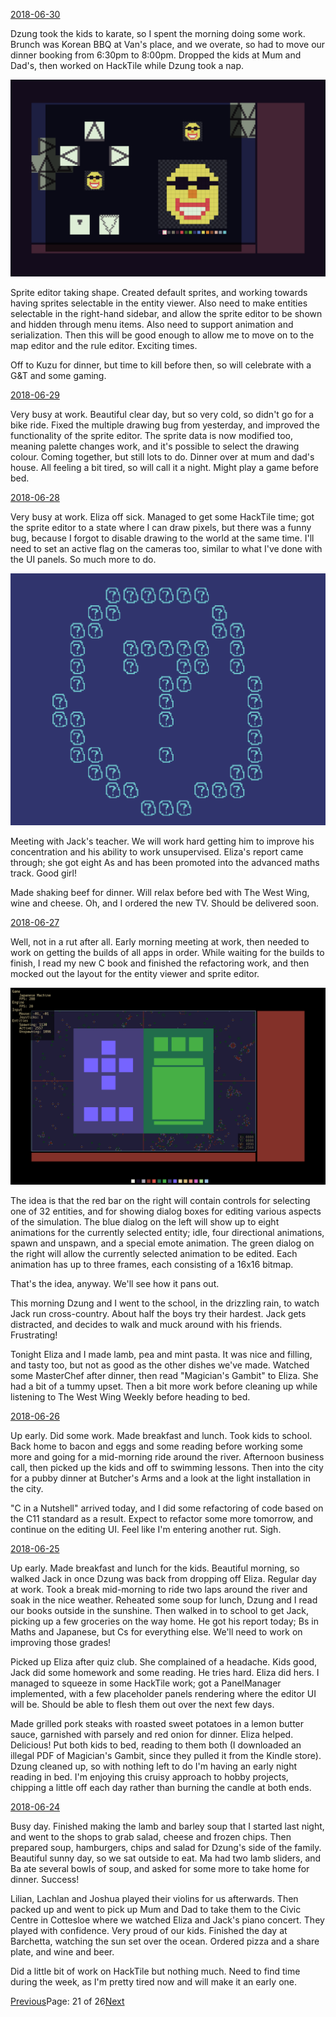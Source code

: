 [2018-06-30](/diary/2018/06/30.md)

Dzung took the kids to karate, so I spent the morning doing some work. Brunch was Korean BBQ at Van's place, and we overate, so had to move our dinner booking from 6:30pm to 8:00pm. Dropped the kids at Mum and Dad's, then worked on HackTile while Dzung took a nap.

![Sprite Editor](/diary/assets/sprite_editor.png)

Sprite editor taking shape. Created default sprites, and working towards having sprites selectable in the entity viewer. Also need to make entities selectable in the right-hand sidebar, and allow the sprite editor to be shown and hidden through menu items. Also need to support animation and serialization. Then this will be good enough to allow me to move on to the map editor and the rule editor. Exciting times.

Off to Kuzu for dinner, but time to kill before then, so will celebrate with a G&T and some gaming.

[2018-06-29](/diary/2018/06/29.md)

Very busy at work. Beautiful clear day, but so very cold, so didn't go for a bike ride. Fixed the multiple drawing bug from yesterday, and improved the functionality of the sprite editor. The sprite data is now modified too, meaning palette changes work, and it's possible to select the drawing colour. Coming together, but still lots to do. Dinner over at mum and dad's house. All feeling a bit tired, so will call it a night. Might play a game before bed.

[2018-06-28](/diary/2018/06/28.md)

Very busy at work. Eliza off sick. Managed to get some HackTile time; got the sprite editor to a state where I can draw pixels, but there was a funny bug, because I forgot to disable drawing to the world at the same time. I'll need to set an active flag on the cameras too, similar to what I've done with the UI panels. So much more to do.

![Bug](/diary/assets/bug.png)

Meeting with Jack's teacher. We will work hard getting him to improve his concentration and his ability to work unsupervised. Eliza's report came through; she got eight As and has been promoted into the advanced maths track. Good girl!

Made shaking beef for dinner. Will relax before bed with The West Wing, wine and cheese. Oh, and I ordered the new TV. Should be delivered soon.

[2018-06-27](/diary/2018/06/27.md)

Well, not in a rut after all. Early morning meeting at work, then needed to work on getting the builds of all apps in order. While waiting for the builds to finish, I read my new C book and finished the refactoring work, and then mocked out the layout for the entity viewer and sprite editor.

![Mock UI](/diary/assets/mock_ui.png)

The idea is that the red bar on the right will contain controls for selecting one of 32 entities, and for showing dialog boxes for editing various aspects of the simulation. The blue dialog on the left will show up to eight animations for the currently selected entity; idle, four directional animations, spawn and unspawn, and a special emote animation. The green dialog on the right will allow the currently selected animation to be edited. Each animation has up to three frames, each consisting of a 16x16 bitmap.

That's the idea, anyway. We'll see how it pans out.

This morning Dzung and I went to the school, in the drizzling rain, to watch Jack run cross-country. About half the boys try their hardest. Jack gets distracted, and decides to walk and muck around with his friends. Frustrating!

Tonight Eliza and I made lamb, pea and mint pasta. It was nice and filling, and tasty too, but not as good as the other dishes we've made. Watched some MasterChef after dinner, then read "Magician's Gambit" to Eliza. She had a bit of a tummy upset. Then a bit more work before cleaning up while listening to The West Wing Weekly before heading to bed.

[2018-06-26](/diary/2018/06/26.md)

Up early. Did some work. Made breakfast and lunch. Took kids to school. Back home to bacon and eggs and some reading before working some more and going for a mid-morning ride around the river. Afternoon business call, then picked up the kids and off to swimming lessons. Then into the city for a pubby dinner at Butcher's Arms and a look at the light installation in the city.

"C in a Nutshell" arrived today, and I did some refactoring of code based on the C11 standard as a result. Expect to refactor some more tomorrow, and continue on the editing UI. Feel like I'm entering another rut. Sigh.

[2018-06-25](/diary/2018/06/25.md)

Up early. Made breakfast and lunch for the kids. Beautiful morning, so walked Jack in once Dzung was back from dropping off Eliza. Regular day at work. Took a break mid-morning to ride two laps around the river and soak in the nice weather. Reheated some soup for lunch, Dzung and I read our books outside in the sunshine. Then walked in to school to get Jack, picking up a few groceries on the way home. He got his report today; Bs in Maths and Japanese, but Cs for everything else. We'll need to work on improving those grades!

Picked up Eliza after quiz club. She complained of a headache. Kids good, Jack did some homework and some reading. He tries hard. Eliza did hers. I managed to squeeze in some HackTile work; got a PanelManager implemented, with a few placeholder panels rendering where the editor UI will be. Should be able to flesh them out over the next few days.

Made grilled pork steaks with roasted sweet potatoes in a lemon butter sauce, garnished with parsely and red onion for dinner. Eliza helped. Delicious! Put both kids to bed, reading to them both (I downloaded an illegal PDF of Magician's Gambit, since they pulled it from the Kindle store). Dzung cleaned up, so with nothing left to do I'm having an early night reading in bed. I'm enjoying this cruisy approach to hobby projects, chipping a little off each day rather than burning the candle at both ends.

[2018-06-24](/diary/2018/06/24.md)

Busy day. Finished making the lamb and barley soup that I started last night, and went to the shops to grab salad, cheese and frozen chips. Then prepared soup, hamburgers, chips and salad for Dzung's side of the family. Beautiful sunny day, so we sat outside to eat. Ma had two lamb sliders, and Ba ate several bowls of soup, and asked for some more to take home for dinner. Success!

Lilian, Lachlan and Joshua played their violins for us afterwards. Then packed up and went to pick up Mum and Dad to take them to the Civic Centre in Cottesloe where we watched Eliza and Jack's piano concert. They played with confidence. Very proud of our kids. Finished the day at Barchetta, watching the sun set over the ocean. Ordered pizza and a share plate, and wine and beer.

Did a little bit of work on HackTile but nothing much. Need to find time during the week, as I'm pretty tired now and will make it an early one.

[Previous](/diary/page20)Page: 21 of 26[Next](/diary/page22)